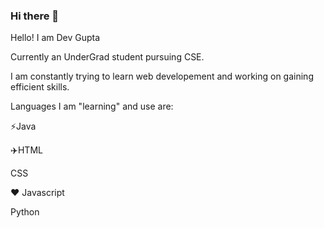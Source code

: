 ### Hi there 👋

<!--
**Krazy-coder4/Krazy-coder4** is a ✨ _special_ ✨ repository because its `README.md` (this file) appears on your GitHub profile.

Here are some ideas to get you started:

- 🔭 I’m currently working on ...
- 🌱 I’m currently learning ...
- 👯 I’m looking to collaborate on ...
- 🤔 I’m looking for help with ...
- 💬 Ask me about ...
- 📫 How to reach me: ...
- 😄 Pronouns: ...
- ⚡ Fun fact: ...
-->

Hello! I am Dev Gupta 

Currently an UnderGrad student pursuing CSE.

I am constantly trying to learn web developement and working on gaining efficient skills.

Languages I am "learning" and use are:

:zap:Java
  
:airplane:HTML 
 
CSS
  
:heart: Javascript
 
Python
